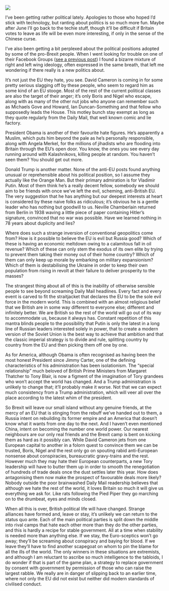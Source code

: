 [![](https://dnc.eclecity.net/wp-content/uploads/2016/03/pied-piper-732x429.jpg)](https://dnc.eclecity.net/wp-content/uploads/2016/03/pied-piper.jpg "A new politics?") 

I’ve been getting rather political lately. Apologies to those who hoped I’d stick with technology, but ranting about politics is so much more fun. Maybe after June I’ll go back to the techie stuff, though it’ll be difficult if Britain votes to leave as life will be even more interesting, if only in the sense of the Chinese curse.

I’ve also been getting a bit perplexed about the political positions adopted by some of the pro-Brexit people. When I went looking for trouble on one of their Facebook Groups ([see a previous post](http://dnc.eclecity.net/2016/02/26/panic-and-chaos/)) I found a bizarre mixture of right and left wing ideology, often expressed in the same breath, that left me wondering if there really is a new politics about.

It’s not just the EU they hate, you see. David Cameron is coming in for some pretty serious slagging off by these people, who seem to regard him as some kind of an EU stooge. Most of the rest of the current political classes are also the target of their anger; it’s only Boris and Nigel who escape, along with as many of the other nut jobs who anyone can remember such as Michaels Gove and Howard, Ian Duncan-Something and that fellow who supposedly leads the House. This motley bunch stay exempt as long as they quote regularly from the Daily Mail, that well known comic and lie factory.

President Obama is another of their favourite hate figures. He’s apparently a Muslim, which puts him beyond the pale as he’s personally responsible, along with Angela Merkel, for the millions of jihadists who are flooding into Britain through the EU’s open door. You know, the ones you see every day running around with Kalashnikovs, killing people at random. You haven’t seen them? You should get out more.

Donald Trump is another matter. None of the anti-EU posts found anything unusual or reprehensible about his political position, so I assume they actually like the Orange Man. But their primary admiration is for Vladimir Putin. Most of them think he’s a really decent fellow, somebody we should aim to be friends with once we’ve left the evil, scheming, anti-British EU. The very suggestion that he has anything but our deepest interests at heart is considered by these naive folks as ridiculous; it’s obvious he is a gentle leader who has nothing but goodwill to us. Neville Chamberlain returned from Berlin in 1938 waving a little piece of paper containing Hitler’s signature, convinced that no war was possible. Have we learned nothing in 78 years about duplicity and lies?

Where does such a strange inversion of conventional geopolitics come from? How is it possible to believe the EU is evil but Russia good? Which of these is having an economic meltdown owing to a calamitous fall in oil revenue? Which of these can only stem the exodus of its own elite by trying to prevent them taking their money out of their home country? Which of them can only keep up morale by embarking on military expansionism? Which of them is destabilising the Ukraine in order to keep their own population from rising in revolt at their failure to deliver prosperity to the masses?

The strangest thing about all of this is the inability of otherwise sensible people to see beyond screaming Daily Mail headlines. Every fact and every event is carved to fit the straitjacket that declares the EU to be the sole evil force in the modern world. This is combined with an almost religious belief that we British are in some way different to everyone else; different and infinitely better. We are British so the rest of the world will go out of its way to accommodate us, because it always has. Constant repetition of this mantra blinds people to the possibility that Putin is only the latest in a long line of Russian leaders interested solely in power, that to create a modern version of the Soviet Union is the best way to achieve that ambition and that the classic imperial strategy is to divide and rule, splitting country by country from the EU and then picking them off one by one.

As for America, although Obama is often recognised as having been the most honest President since Jimmy Carter, one of the defining characteristics of his administration has been isolationism. The “special relationship” much beloved of British Prime Ministers from Margaret Thatcher to Tony Blair, is now a figment of the imagination of Tory grandees who won’t accept the world has changed. And a Trump administration is unlikely to change that; it’ll probably make it worse. Not that we can expect much consistency from a Trump administration, which will veer all over the place according to the latest whim of the president.

So Brexit will leave our small island without any genuine friends, at the mercy of an EU that is stinging from the rebuff we’ve handed out to them, a Russia intent on rebuilding its former empire and an America that doesn’t know what it wants from one day to the next. And I haven’t even mentioned China, intent on becoming the number one world power. Our nearest neighbours are our only real friends and the Brexit camp is bent on kicking them as hard as it possibly can. While David Cameron jets from one European capital to another in a folorn quest to convince them we can be trusted, Boris, Nigel and the rest only go on spouting rabid anti-European nonsense about conspiracies, bureaucratic gravy-trains and the rest. However much they may hate their European counterparts, a new Tory leadership will have to butter them up in order to smooth the renegotiation of hundreds of trade deals once the dust settles later this year. How does antagonising them now make the prospect of favourable deals more likely? Nobody outside the poor brainwashed Daily Mail readership believes that although we hate the rest of the world, it loves Britain so much it will give us everything we ask for. Like rats following the Pied Piper they go marching on to the drumbeat, eyes and minds closed.

When all this is over, British political life will have changed. Strange alliances have formed and, leave or stay, it’s unlikely we can return to the status quo ante. Each of the main political parties is split down the middle into rival camps that hate each other more than they do the other parties, and this is hardly a recipe for stable government. All at a time when stability is needed more than anything else. If we stay, the Euro-sceptics won’t go away; they’ll be screaming about conspiracy and baying for blood. If we leave they’ll have to find another scapegoat on whom to pin the blame for all the ills of the world. The only winners in these situations are extremists, and although I am reluctant to ascribe so much intelligence to the tabloids, I do wonder if that is part of the game plan, a strategy to replace government by consent with government by permission of those who can raise the largest rabble. We really are in danger of slipping back to an earlier time, where not only the EU did not exist but neither did modern standards of civilised conduct.